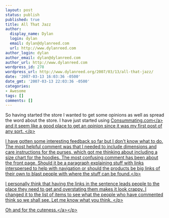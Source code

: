 ```yaml
---
layout: post
status: publish
published: true
title: All That Jazz
author:
  display_name: Dylan
  login: dylan
  email: dylan@dylanreed.com
  url: http://www.dylanreed.com
author_login: dylan
author_email: dylan@dylanreed.com
author_url: http://www.dylanreed.com
wordpress_id: 278
wordpress_url: http://www.dylanreed.org/2007/03/13/all-that-jazz/
date: '2007-03-13 16:03:36 -0500'
date_gmt: '2007-03-13 22:03:36 -0500'
categories:
- Awesome
tags: []
comments: []
---
```

<p>So having started the store I wanted to get some opinions as well as spread the word about the store. I have just started using <a href="http:&#47;&#47;www.consumating.com&#47;profiles&#47;awesomeguy&#47;invite?v=1173823030_ea99b1992c2cda886a3163af3de7a960">Consummating.com<&#47;a> and it seem like a good place to get an opinion since it was my first post of any sort. <&#47;p>
<p>I have gotten some interesting feedback so far but I don't know what to do. The most helpful comment was that I needed to include dimensions and care instructions for the purses, which got me thinking about including a size chart for the hoodies. The most confusing comment has been about the front page. Should it be a paragraph explaining stuff with links interspersed to help with navigation or should the products be big links of their own to blast people with where the stuff can be found.<&#47;p>
<p>I personally think that having the links in the sentence leads people to the place they need to get and overstating them makes it look crappy. I changed it to the list of items to see what the people who have commented think so we shall see. Let me know what you think. <&#47;p>
<p>Oh and for the <a href="http:&#47;&#47;www.threadless.com&#47;profile&#47;174696&#47;reallyreallyawesomeguy&#47;blog&#47;200427&#47;Busted">cuteness.<&#47;a><&#47;p></p>
